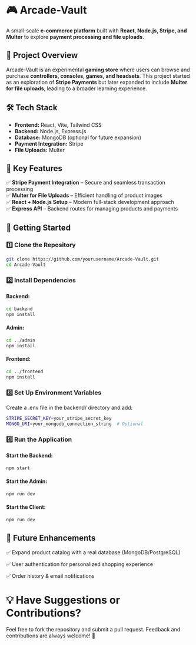 # 🎮 Arcade-Vault  

A small-scale **e-commerce platform** built with **React, Node.js, Stripe, and Multer** to explore **payment processing and file uploads**.  

## 🚀 Project Overview  

Arcade-Vault is an experimental **gaming store** where users can browse and purchase **controllers, consoles, games, and headsets**. This project started as an exploration of **Stripe Payments** but later expanded to include **Multer for file uploads**, leading to a broader learning experience.  

## 🛠️ Tech Stack  

- **Frontend:** React, Vite, Tailwind CSS  
- **Backend:** Node.js, Express.js  
- **Database:** MongoDB (optional for future expansion)  
- **Payment Integration:** Stripe  
- **File Uploads:** Multer  

## 🎯 Key Features  

✅ **Stripe Payment Integration** – Secure and seamless transaction processing  
✅ **Multer for File Uploads** – Efficient handling of product images  
✅ **React + Node.js Setup** – Modern full-stack development approach  
✅ **Express API** – Backend routes for managing products and payments  

## 🚀 Getting Started  

### 1️⃣ Clone the Repository  
```sh
git clone https://github.com/yourusername/Arcade-Vault.git
cd Arcade-Vault
```
### 2️⃣ Install Dependencies
#### Backend:
```sh
cd backend
npm install
```

#### Admin:
```sh
cd ../admin
npm install
```


#### Frontend:
```sh
cd ../frontend
npm install
```
### 3️⃣ Set Up Environment Variables
Create a .env file in the backend/ directory and add:
```sh
STRIPE_SECRET_KEY=your_stripe_secret_key
MONGO_URI=your_mongodb_connection_string  # Optional
```

### 4️⃣ Run the Application
#### Start the Backend:
```sh
npm start
```

#### Start the Admin:
```sh
npm run dev
```

#### Start the Client:
```sh
npm run dev
```

## 🎯 Future Enhancements 

✅ Expand product catalog with a real database (MongoDB/PostgreSQL)

✅ User authentication for personalized shopping experience

✅ Order history & email notifications

# 💡 Have Suggestions or Contributions?
Feel free to fork the repository and submit a pull request. Feedback and contributions are always welcome! 🚀

